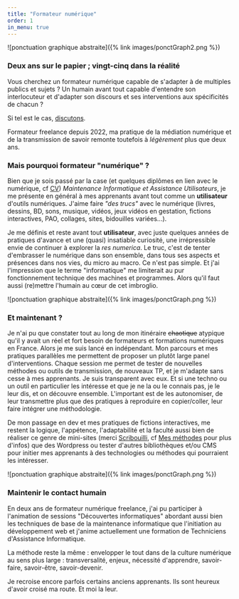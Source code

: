 ```yaml
---
title: "Formateur numérique"
order: 1
in_menu: true
---
```

![ponctuation graphique abstraite]({% link images/ponctGraph2.png %})

### Deux ans sur le papier ; vingt-cinq dans la réalité

Vous cherchez un formateur numérique capable de s'adapter à de multiples publics et sujets ? Un humain avant tout capable d'entendre son interlocuteur et d'adapter son discours et ses interventions aux spécificités de chacun ?

Si tel est le cas, [discutons](https://www.dubuquoy.fr/contact.html).

Formateur freelance depuis 2022, ma pratique de la médiation numérique et de la transmission de savoir remonte toutefois à _légèrement_ plus que deux ans.

### Mais pourquoi formateur "numérique" ?

Bien que je sois passé par la case (et quelques diplômes en lien avec le numérique, cf [CV](https://www.dubuquoy.fr/cv%20presqu'exhaustif.html)) _Maintenance Informatique et Assistance Utilisateurs_, je me présente en général à mes apprenants avant tout comme un **utilisateur** d'outils numériques. 
J'aime faire _"des trucs"_ avec le numérique (livres, dessins, BD, sons, musique, vidéos, jeux vidéos en gestation, fictions interactives, PAO, collages, sites, bidouilles variées...). 

Je me définis et reste avant tout **utilisateur**, avec juste quelques années de pratiques d'avance et une (quasi) insatiable curiosité, une irrépressible envie de continuer à explorer la _res numerica_. Le truc, c'est de tenter d'embrasser le numérique dans son ensemble, dans tous ses aspects et présences dans nos vies, du micro au macro. Ce n'est pas simple. Et j'ai l'impression que le terme "informatique" me limiterait au pur fonctionnement technique des machines et programmes. Alors qu'il faut aussi (re)mettre l'humain au cœur de cet imbroglio.

![ponctuation graphique abstraite]({% link images/ponctGraph.png %})

### Et maintenant ?

Je n'ai pu que constater tout au long de mon itinéraire ~~chaotique~~ atypique qu'il y avait un réel et fort besoin de formateurs et formations numériques en France. Alors je me suis lancé en indépendant. Mon parcours et mes pratiques parallèles me permettent de proposer un plutôt large panel d'interventions. Chaque session me permet de tester de nouvelles méthodes ou outils de transmission, de nouveaux TP, et je m'adapte sans cesse à mes apprenants. Je suis transparent avec eux. Et si une techno ou un outil en particulier les intéresse et que je ne la ou le connais pas, je le leur dis, et on découvre ensemble. L'important est de les autonomiser, de leur transmettre plus que des pratiques à reproduire en copier/coller, leur faire intégrer une méthodologie.

De mon passage en dev et mes pratiques de fictions interactives, me restent la logique, l'appétence, l'adaptabilité et la faculté aussi bien de réaliser ce genre de mini-sites (merci [Scribouilli](https://scribouilli.org/), cf [Mes méthodes](https://www.dubuquoy.fr/mes%20methodes.html) pour plus d'infos) que des Wordpress ou tester d'autres bibliothèques et/ou CMS pour initier mes apprenants à des technologies ou méthodes qui pourraient les intéresser.

![ponctuation graphique abstraite]({% link images/ponctGraph.png %})

### Maintenir le contact humain

En deux ans de formateur numérique freelance, j'ai pu participer à l'animation de sessions "Découvertes informatiques" abordant aussi bien les techniques de base de la maintenance informatique que l'initiation au développement web et j'anime actuellement une formation de Techniciens d'Assistance Informatique.

La méthode reste la même : envelopper le tout dans de la culture numérique au sens plus large : transversalité, enjeux, nécessité d'apprendre, savoir-faire, savoir-être, savoir-devenir.

Je recroise encore parfois certains anciens apprenants. Ils sont heureux d'avoir croisé ma route. Et moi la leur. 